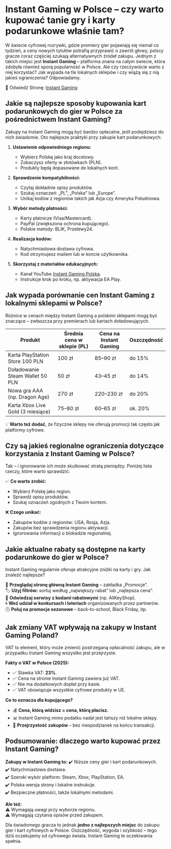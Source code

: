 # Instant Gaming w Polsce – czy warto kupować tanie gry i karty podarunkowe właśnie tam?

W świecie cyfrowej rozrywki, gdzie premiery gier pojawiają się niemal co tydzień, a ceny nowych tytułów potrafią przyprawić o zawrót głowy, polscy gracze coraz częściej szukają alternatywnych źródeł zakupu. Jednym z takich miejsc jest **Instant Gaming** – platforma znana na całym świecie, która zdobyła również sporą popularność w Polsce. Ale czy rzeczywiście warto z niej korzystać? Jak wypada na tle lokalnych sklepów i czy wiążą się z nią jakieś ograniczenia? Odpowiadamy.

🔗 Odwiedź Stronę: [Instant Gaming](https://2xux.com/instant-gaming)

## Jakie są najlepsze sposoby kupowania kart podarunkowych do gier w Polsce za pośrednictwem Instant Gaming?

Zakupy na Instant Gaming mogą być bardzo opłacalne, jeśli podejdziesz do nich świadomie. Oto najlepsze praktyki przy zakupie kart podarunkowych:

1. **Ustawienie odpowiedniego regionu:**
   - Wybierz Polskę jako kraj docelowy.
   - Zobaczysz oferty w złotówkach (PLN).
   - Produkty będą dopasowane do lokalnych kont.

2. **Sprawdzenie kompatybilności:**
   - Czytaj dokładnie opisy produktów.
   - Szukaj oznaczeń: „PL”, „Polska” lub „Europe”.
   - Unikaj kodów z regionów takich jak Azja czy Ameryka Południowa.

3. **Wybór metody płatności:**
   - Karty płatnicze (Visa/Mastercard).
   - PayPal (zwiększona ochrona kupującego).
   - Polskie metody: BLIK, Przelewy24.

4. **Realizacja kodów:**
   - Natychmiastowa dostawa cyfrowa.
   - Kod otrzymujesz mailem lub w koncie użytkownika.

5. **Skorzystaj z materiałów edukacyjnych:**
   - Kanał YouTube [Instant Gaming Polska](https://www.youtube.com).
   - Instrukcje krok po kroku, np. aktywacja EA Play.

## Jak wypada porównanie cen Instant Gaming z lokalnymi sklepami w Polsce?

Różnice w cenach między Instant Gaming a polskimi sklepami mogą być znaczące – zwłaszcza przy premierach lub kartach doładowujących.

| Produkt                        | Średnia cena w sklepie (PL) | Cena na Instant Gaming | Oszczędność |
|--------------------------------|----------------------------|------------------------|-------------|
| Karta PlayStation Store 100 PLN| 100 zł                     | 85–90 zł               | do 15%      |
| Doładowanie Steam Wallet 50 PLN| 50 zł                      | 43–45 zł               | do 14%      |
| Nowa gra AAA (np. Dragon Age)  | 270 zł                     | 220–230 zł             | do 20%      |
| Karta Xbox Live Gold (3 miesiące)| 75–80 zł                | 60–65 zł               | ok. 20%     |

💡 **Warto też dodać**, że fizyczne sklepy nie oferują promocji tak często jak platformy cyfrowe.

## Czy są jakieś regionalne ograniczenia dotyczące korzystania z Instant Gaming w Polsce?

Tak – i ignorowanie ich może skutkować stratą pieniędzy. Poniżej lista rzeczy, które warto sprawdzić:

✅ **Co warto zrobić:**
- Wybierz Polskę jako region.
- Sprawdź opisy produktów.
- Szukaj oznaczeń zgodnych z Twoim kontem.

❌ **Czego unikać:**
- Zakupów kodów z regionów: USA, Rosja, Azja.
- Zakupów bez sprawdzenia regionu aktywacji.
- Ignorowania informacji o blokadzie regionalnej.

## Jakie aktualne rabaty są dostępne na karty podarunkowe do gier w Polsce?

Instant Gaming regularnie oferuje atrakcyjne zniżki na karty i gry. Jak znaleźć najlepsze?

🔎 **Przeglądaj stronę główną Instant Gaming** – zakładka „Promocje”.  
🏷️ **Użyj filtrów:** sortuj według „największy rabat” lub „najlepsza cena”.  
🎁 **Odwiedzaj serwisy z kodami rabatowymi** (np. AllKeyShop).  
🌀 **Weź udział w konkursach i loteriach** organizowanych przez partnerów.  
🕒 **Poluj na promocje sezonowe** – back-to-school, Black Friday, itp.  

## Jak zmiany VAT wpływają na zakupy w Instant Gaming Poland?

VAT to element, który może zmienić postrzeganą opłacalność zakupu, ale w przypadku Instant Gaming wszystko jest przejrzyste.

**Fakty o VAT w Polsce (2025):**
- ✅ Stawka VAT: **23%**.
- ✅ Cena na stronie Instant Gaming zawiera już VAT.
- ✅ Nie ma dodatkowych dopłat przy kasie.
- ✅ VAT obowiązuje wszystkie cyfrowe produkty w UE.

**Co to oznacza dla kupującego?**
- 💰 **Cena, którą widzisz = cena, którą płacisz.**
- 📊 Instant Gaming mimo podatku nadal jest tańszy niż lokalne sklepy.
- 🔐 **Przejrzystość zakupów** – bez niespodzianek na końcu transakcji.

## Podsumowanie: dlaczego warto kupować przez Instant Gaming?

**Zakupy w Instant Gaming to:**
✔️ Niższe ceny gier i kart podarunkowych.  
✔️ Natychmiastowa dostawa.  
✔️ Szeroki wybór platform: Steam, Xbox, PlayStation, EA.  
✔️ Polska wersja strony i lokalne instrukcje.  
✔️ Bezpieczne płatności, także lokalnymi metodami.  

**Ale też:**  
⚠️ Wymagają uwagi przy wyborze regionu.  
⚠️ Wymagają czytania opisów przed zakupem.  

Dla świadomego gracza to jednak **jedno z najlepszych miejsc** do zakupu gier i kart cyfrowych w Polsce. Oszczędność, wygoda i szybkość – tego dziś oczekujemy od cyfrowego świata. Instant Gaming te oczekiwania spełnia.
